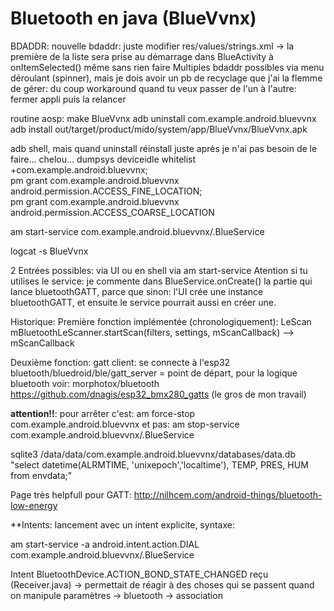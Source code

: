  # Bluetooth en java (BlueVvnx)
 
 BDADDR:
	 nouvelle bdaddr: juste modifier res/values/strings.xml -> la première de la liste sera prise au démarrage dans BlueActivity à onItemSelected() même sans rien faire
	 Multiples bdaddr possibles via menu déroulant (spinner), mais je dois avoir un pb de recyclage que j'ai la flemme de gérer: du coup 
	 workaround quand tu veux passer de l'un à l'autre: fermer appli puis la relancer
	 
 routine aosp:
	 make BlueVvnx 
	 adb uninstall com.example.android.bluevvnx 
	 adb install out/target/product/mido/system/app/BlueVvnx/BlueVvnx.apk

 
 adb shell, mais quand uninstall réinstall juste après je n'ai pas besoin de le faire... chelou...
 dumpsys deviceidle whitelist +com.example.android.bluevvnx;\
 pm grant com.example.android.bluevvnx android.permission.ACCESS_FINE_LOCATION;\
 pm grant com.example.android.bluevvnx android.permission.ACCESS_COARSE_LOCATION 
 
 am start-service com.example.android.bluevvnx/.BlueService  
 
 logcat -s BlueVvnx

 

 
 2 Entrées possibles: via UI ou en shell via am start-service 
 Atention si tu utilises le service: je commente dans BlueService.onCreate() la partie qui lance bluetoothGATT, parce 
 que sinon: l'UI crée une instance bluetoothGATT, et ensuite le service pourrait aussi en créer une.
 

 
 Historique:
 Première fonction implémentée (chronologiquement): LeScan mBluetoothLeScanner.startScan(filters, settings, mScanCallback) --> mScanCallback 
 
 Deuxième fonction: gatt client: se connecte à l'esp32
	bluetooth/bluedroid/ble/gatt_server = point de départ, pour la logique bluetooth voir: morphotox/bluetooth
	https://github.com/dnagis/esp32_bmx280_gatts (le gros de mon travail)
	

 
 
  

 
 ****attention!!****: pour arrêter c'est:
 am force-stop com.example.android.bluevvnx
	 et pas:
 am stop-service com.example.android.bluevvnx/.BlueService
 
 sqlite3 /data/data/com.example.android.bluevvnx/databases/data.db "select datetime(ALRMTIME, 'unixepoch','localtime'), TEMP, PRES, HUM from envdata;"
 

 Page très helpfull pour GATT:
 http://nilhcem.com/android-things/bluetooth-low-energy

 **Intents: lancement avec un intent explicite, syntaxe:
 
 am start-service -a android.intent.action.DIAL com.example.android.bluevvnx/.BlueService
 
  Intent BluetoothDevice.ACTION_BOND_STATE_CHANGED reçu (Receiver.java) -> permettait de réagir à des choses qui se passent quand on 
	manipule paramètres -> bluetooth -> association
 
 


